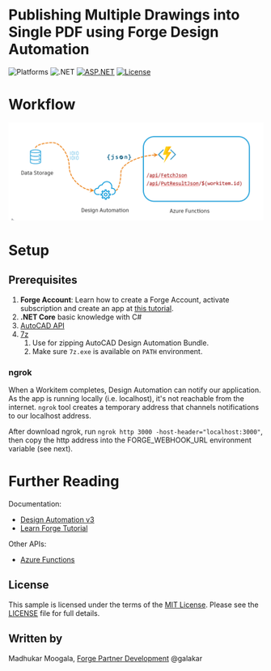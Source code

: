 # Publishing Multiple Drawings into Single PDF using Forge Design Automation

![Platforms](https://img.shields.io/badge/platform-Windows-blue.svg)
![.NET](https://img.shields.io/badge/.NET%20Core-3.1-blue.svg)
[![ASP.NET](https://img.shields.io/badge/.NET-4.8-blue.svg)](https://docs.microsoft.com/en-us/dotnet/framework/)
[![License](http://img.shields.io/:license-mit-blue.svg)](http://opensource.org/licenses/MIT)

# Workflow

![Workflow.png](https://github.com/MadhukarMoogala/da-azfunc/blob/master/DA-AzureFunctions.png)

# Setup
## Prerequisites

1. **Forge Account**: Learn how to create a Forge Account, activate subscription and create an app at [this tutorial](http://learnforge.autodesk.io/#/account/).
2. **.NET Core** basic knowledge with C#
3. [AutoCAD API](https://help.autodesk.com/view/OARX/2021/ENU/?guid=GUID-C3F3C736-40CF-44A0-9210-55F6A939B6F2) 
4. [7z](https://www.7-zip.org/download.html)
   1. Use for zipping AutoCAD Design Automation Bundle.
   2.  Make sure `7z.exe` is available on `PATH` environment.

### ngrok

When a Workitem completes, Design Automation can notify our application. As the app is running locally (i.e. localhost), it's not reachable from the internet. `ngrok` tool creates a temporary address that channels notifications to our localhost address.

After download ngrok, run `ngrok http 3000 -host-header="localhost:3000"`, then copy the http address into the FORGE_WEBHOOK_URL environment variable (see next). 




# Further Reading

Documentation:

- [Design Automation v3](https://forge.autodesk.com/en/docs/design-automation/v3/developers_guide/overview/)
- [Learn Forge Tutorial](https://learnforge.autodesk.io/#/tutorials/modifymodels)

Other APIs:

- [Azure Functions](https://docs.microsoft.com/en-us/azure/azure-functions/functions-create-your-first-function-visual-studio)

## License

This sample is licensed under the terms of the [MIT License](http://opensource.org/licenses/MIT). Please see the [LICENSE](https://github.com/MadhukarMoogala/design-migration/blob/master/LICENSE) file for full details.

## Written by

Madhukar Moogala, [Forge Partner Development](http://forge.autodesk.com/) @galakar